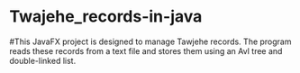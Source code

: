 # Twajehe_records-in-java
#This JavaFX project is designed to manage Tawjehe records. The program reads these records from a text file and stores them using an Avl tree and double-linked list.
